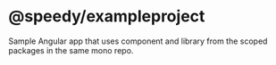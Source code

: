 # @speedy/exampleproject

Sample Angular app that uses component and library from the scoped packages in the same mono repo.
